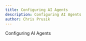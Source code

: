 ```yaml
---
title: Configuring AI Agents
description: Configuring AI Agents
author: Chris Prusik
---
```


Configuring AI Agents
